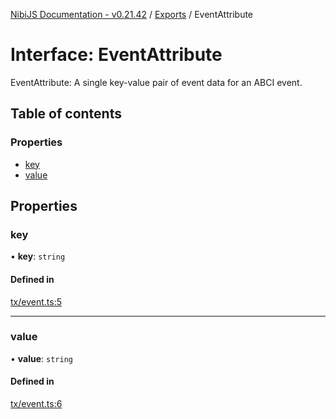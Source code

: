 [NibiJS Documentation - v0.21.42](../intro.md) / [Exports](../modules.md) / EventAttribute

# Interface: EventAttribute

EventAttribute: A single key-value pair of event data for an ABCI event.

## Table of contents

### Properties

- [key](EventAttribute.md#key)
- [value](EventAttribute.md#value)

## Properties

### key

• **key**: `string`

#### Defined in

[tx/event.ts:5](https://github.com/NibiruChain/ts-sdk/blob/8fe02e0/packages/nibijs/src/tx/event.ts#L5)

---

### value

• **value**: `string`

#### Defined in

[tx/event.ts:6](https://github.com/NibiruChain/ts-sdk/blob/8fe02e0/packages/nibijs/src/tx/event.ts#L6)
